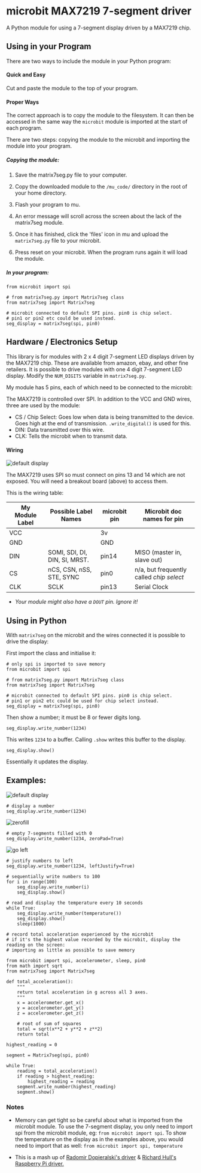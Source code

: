 microbit MAX7219 7-segment driver
=================================

A Python module for using a 7-segment display driven by a MAX7219 chip.

## Using in your Program

There are two ways to include the module in your Python program:

#### Quick and Easy

Cut and paste the module to the top of your program.

#### Proper Ways

The correct approach is to copy the module to the filesystem. It can then be accessed in the same way the `microbit` module is imported at the start of each program.

There are two steps: copying the module to the microbit and importing the module into your program.

##### Copying the module:

1. Save the matrix7seg.py file to your computer.

2. Copy the downloaded module to the `/mu_code/` directory in the root of your home directory.

3. Flash your program to mu.

4. An error message will scroll across the screen about the lack of the matrix7seg module.

5. Once it has finished, click the 'files' icon in mu and upload the `matrix7seg.py` file to your microbit.

6. Press reset on your microbit. When the program runs again it will load the module.

##### In your program:

```
from microbit import spi

# from matrix7seg.py import Matrix7seg class
from matrix7seg import Matrix7seg

# microbit connected to default SPI pins. pin0 is chip select. 
# pin1 or pin2 etc could be used instead.
seg_display = matrix7seg(spi, pin0)

```

## Hardware / Electronics Setup

This library is for modules with 2 x 4 digit 7-segment LED displays driven by the MAX7219 chip. These are available from amazon, ebay, and other fine retailers. It is possible to  drive modules with one 4 digit 7-segment LED display. Modify the `NUM_DIGITS` variable in `matrix7seg.py`.

My module has 5 pins, each of which need to be connected to the microbit:

The MAX7219 is controlled over SPI. In addition to the VCC and GND wires, three are used by the module:

* CS / Chip Select: Goes low when data is being transmitted to the device. Goes high at the end of transmission. `.write_digital()` is used for this.
* DIN: Data transmitted over this wire.
* CLK: Tells the microbit when to transmit data.

#### Wiring

![default display](images/segment-wired.jpg)

The MAX7219 uses SPI so must connect on pins 13 and 14 which are not exposed. You will need a breakout board (above) to access them.

This is the wiring table:

| My Module Label | Possible Label Names | microbit pin | Microbit doc names for pin |
|--- |--- |--- |--- |
| VCC |  | 3v | |
| GND |  | GND | |
| DIN | SOMI, SDI, DI, DIN, SI, MRST. | pin14 | MISO (master in, slave out) |
| CS | nCS, CSN, nSS, STE, SYNC | pin0 | n/a, but frequently called _chip select_ |
| CLK | SCLK | pin13 | Serial Clock | 

* *Your module might also have a `DOUT` pin. Ignore it!*

## Using in Python

With `matrix7seg` on the microbit and the wires connected it is possible to drive the display:

First import the class and initialise it:

```
# only spi is imported to save memory
from microbit import spi

# from matrix7seg.py import Matrix7seg class
from matrix7seg import Matrix7seg

# microbit connected to default SPI pins. pin0 is chip select. 
# pin1 or pin2 etc could be used for chip select instead.
seg_display = matrix7seg(spi, pin0)
```

Then show a number; it must be 8 or fewer digits long.

```
seg_display.write_number(1234)
```

This writes `1234` to a buffer. Calling `.show` writes this buffer to the display.

```
seg_display.show()
```

Essentially it updates the display.

## Examples:

![default display](images/segment-default.jpg)

```
# display a number
seg_display.write_number(1234)
```

![zerofill](images/segment-zerofill.jpg)

```
# empty 7-segments filled with 0
seg_display.write_number(1234, zeroPad=True)
```

![go left](images/segment-left.jpg)
```
# justify numbers to left
seg_display.write_number(1234, leftJustify=True)
```
```
# sequentially write numbers to 100
for i in range(100)
    seg_display.write_number(i)
    seg_display.show()
```

```
# read and display the temperature every 10 seconds
while True:
    seg_display.write_number(temperature())
    seg_display.show()
    sleep(1000)
```

```
# record total acceleration experienced by the microbit
# if it's the highest value recorded by the microbit, display the reading on the screen:
# importing as little as possible to save memory

from microbit import spi, accelerometer, sleep, pin0
from math import sqrt
from matrix7seg import Matrix7seg

def total_acceleration():
    """
    return total acceleration in g across all 3 axes.
    """
    x = accelerometer.get_x()
    y = accelerometer.get_y()
    z = accelerometer.get_z()

    # root of sum of squares
    total = sqrt(x**2 + y**2 + z**2)
    return total

highest_reading = 0 

segment = Matrix7seg(spi, pin0)

while True:
    reading = total_acceleration()
    if reading > highest_reading:
        highest_reading = reading
    segment.write_number(highest_reading)
    segment.show()
```

### Notes 
* Memory can get tight so be careful about what is imported from the microbit module. To use the 7-segment display, you only need to import spi from the microbit module, eg: `from microbit import spi`. To show the temperature on the display as in the examples above, you would need to import that as well: `from microbit import spi, temperature`

* This is a mash up of [Radomir Dopieralski's driver][1] & [Richard Hull's Raspberry Pi driver.][2]

[1]: https://bitbucket.org/thesheep/micropython-max7219/src/280d2da980f7d5dc14683246a808cf6a908d087d/max7219.py?at=default&fileviewer=file-view-default
[2]: https://github.com/rm-hull/max7219/blob/master/README.rst